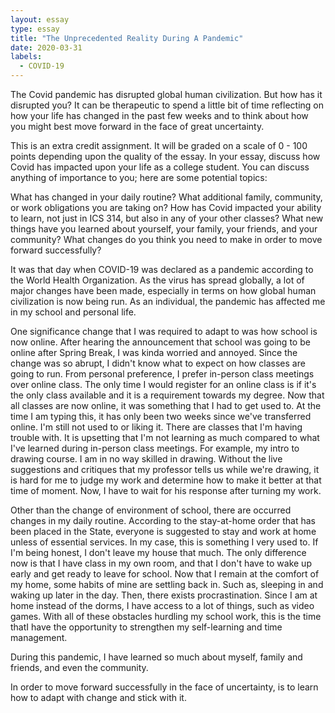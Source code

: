 ```yaml
---
layout: essay
type: essay
title: "The Unprecedented Reality During A Pandemic"
date: 2020-03-31
labels:
  - COVID-19
---
```

The Covid pandemic has disrupted global human civilization. But how has it disrupted you? It can be therapeutic to spend a little bit of time reflecting on how your life has changed in the past few weeks and to think about how you might best move forward in the face of great uncertainty.

This is an extra credit assignment. It will be graded on a scale of 0 - 100 points depending upon the quality of the essay. In your essay, discuss how Covid has impacted upon your life as a college student. You can discuss anything of importance to you; here are some potential topics:

What has changed in your daily routine?
What additional family, community, or work obligations you are taking on?
How has Covid impacted your ability to learn, not just in ICS 314, but also in any of your other classes?
What new things have you learned about yourself, your family, your friends, and your community?
What changes do you think you need to make in order to move forward successfully?

It was that day when COVID-19 was declared as a pandemic according to the World Health Organization. As the virus has spread globally, a lot of major changes have been made, especially in terms on how global human civilization is now being run. As an individual, the pandemic has affected me in my school and personal life. 

One significance change that I was required to adapt to was how school is now online. After hearing the announcement that school was going to be online after Spring Break, I was kinda worried and annoyed. Since the change was so abrupt, I didn't know what to expect on how classes are going to run. From personal preference, I prefer in-person class meetings over online class. The only time I would register for an online class is if it's the only class available and it is a requirement towards my degree. Now that all classes are now online, it was something that I had to get used to. At the time I am typing this, it has only been two weeks since we've transferred online. I'm still not used to or liking it. There are classes that I'm having trouble with. It is upsetting that I'm not learning as much compared to what I've learned during in-person class meetings. For example, my intro to drawing course. I am in no way skilled in drawing. Without the live suggestions and critiques that my professor tells us while we're drawing, it is hard for me to judge my work and determine how to make it better at that time of moment. Now, I have to wait for his response after turning my work.

Other than the change of environment of school, there are occurred changes in my daily routine. According to the stay-at-home order that has been placed in the State, everyone is suggested to stay and work at home unless of essential services. In my case, this is something I very used to. If I'm being honest, I don't leave my house that much. The only difference now is that I have class in my own room, and that I don't have to wake up early and get ready to leave for school. Now that I remain at the comfort of my home, some habits of mine are settling back in. Such as, sleeping in and waking up later in the day. Then, there exists procrastination. Since I am at home instead of the dorms, I have access to a lot of things, such as video games. With all of these obstacles hurdling my school work, this is the time thatI have the opportunity to strengthen my self-learning and time management. 

During this pandemic, I have learned so much about myself, family and friends, and even the community. 

In order to move forward successfully in the face of uncertainty, is to learn how to adapt with change and stick with it. 
